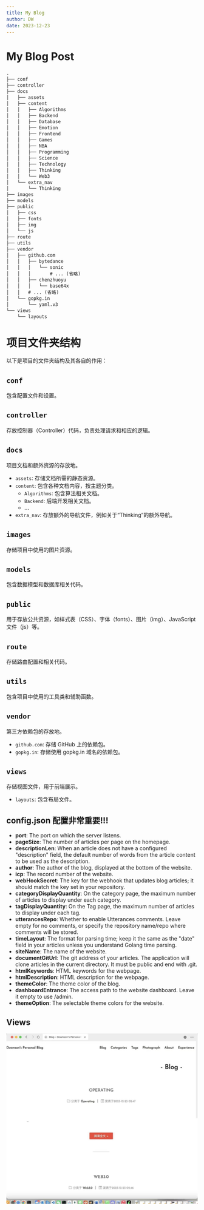 ```yaml
---
title: My Blog 
author: DW
date: 2023-12-23
---
```


# My Blog Post 
```
.
├── conf
├── controller
├── docs
│   ├── assets
│   ├── content
│   │   ├── Algorithms
│   │   ├── Backend
│   │   ├── Database
│   │   ├── Emotion
│   │   ├── Frontend
│   │   ├── Games
│   │   ├── NBA
│   │   ├── Programming
│   │   ├── Science
│   │   ├── Technology
│   │   ├── Thinking
│   │   └── Web3
│   └── extra_nav
│       └── Thinking
├── images
├── models
├── public
│   ├── css
│   ├── fonts
│   ├── img
│   └── js
├── route
├── utils
├── vendor
│   ├── github.com
│   │   ├── bytedance
│   │   │   └── sonic
│   │   │       # ... (省略)
│   │   ├── chenzhuoyu
│   │   │   └── base64x
│   │   # ... (省略)
│   └── gopkg.in
│       └── yaml.v3
└── views
    └── layouts
```

# 项目文件夹结构

以下是项目的文件夹结构及其各自的作用：

## `conf`

包含配置文件和设置。

## `controller`

存放控制器（Controller）代码，负责处理请求和相应的逻辑。

## `docs`

项目文档和额外资源的存放地。

- `assets`: 存储文档所需的静态资源。
- `content`: 包含各种文档内容，按主题分类。
  - `Algorithms`: 包含算法相关文档。
  - `Backend`: 后端开发相关文档。
  - ...
- `extra_nav`: 存放额外的导航文件，例如关于“Thinking”的额外导航。

## `images`

存储项目中使用的图片资源。

## `models`

包含数据模型和数据库相关代码。

## `public`

用于存放公共资源，如样式表（CSS）、字体（fonts）、图片（img）、JavaScript 文件（js）等。

## `route`

存储路由配置和相关代码。

## `utils`

包含项目中使用的工具类和辅助函数。

## `vendor`

第三方依赖包的存放地。

- `github.com`: 存储 GitHub 上的依赖包。
- `gopkg.in`: 存储使用 gopkg.in 域名的依赖包。

## `views`

存储视图文件，用于前端展示。

- `layouts`: 包含布局文件。


## config.json 配置非常重要!!!

- **port**: The port on which the server listens.
- **pageSize**: The number of articles per page on the homepage.
- **descriptionLen**: When an article does not have a configured "description" field, the default number of words from the article content to be used as the description.
- **author**: The author of the blog, displayed at the bottom of the website.
- **icp**: The record number of the website.
- **webHookSecret**: The key for the webhook that updates blog articles; it should match the key set in your repository.
- **categoryDisplayQuantity**: On the category page, the maximum number of articles to display under each category.
- **tagDisplayQuantity**: On the Tag page, the maximum number of articles to display under each tag.
- **utterancesRepo**: Whether to enable Utterances comments. Leave empty for no comments, or specify the repository name/repo where comments will be stored.
- **timeLayout**: The format for parsing time; keep it the same as the "date" field in your articles unless you understand Golang time parsing.
- **siteName**: The name of the website.
- **documentGitUrl**: The git address of your articles. The application will clone articles in the current directory. It must be public and end with .git.
- **htmlKeywords**: HTML keywords for the webpage.
- **htmlDescription**: HTML description for the webpage.
- **themeColor**: The theme color of the blog.
- **dashboardEntrance**: The access path to the website dashboard. Leave it empty to use /admin.
- **themeOption**: The selectable theme colors for the website.

## Views
![Local Image](./views.jpg)




